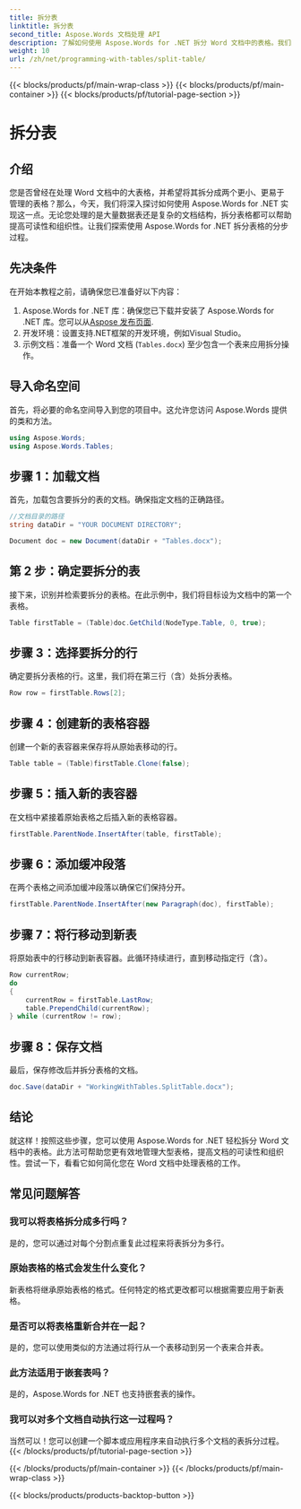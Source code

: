 ```yaml
---
title: 拆分表
linktitle: 拆分表
second_title: Aspose.Words 文档处理 API
description: 了解如何使用 Aspose.Words for .NET 拆分 Word 文档中的表格。我们的分步指南使表格管理变得简单而高效。
weight: 10
url: /zh/net/programming-with-tables/split-table/
---
```


{{< blocks/products/pf/main-wrap-class >}}
{{< blocks/products/pf/main-container >}}
{{< blocks/products/pf/tutorial-page-section >}}

# 拆分表

## 介绍

您是否曾经在处理 Word 文档中的大表格，并希望将其拆分成两个更小、更易于管理的表格？那么，今天，我们将深入探讨如何使用 Aspose.Words for .NET 实现这一点。无论您处理的是大量数据表还是复杂的文档结构，拆分表格都可以帮助提高可读性和组织性。让我们探索使用 Aspose.Words for .NET 拆分表格的分步过程。

## 先决条件

在开始本教程之前，请确保您已准备好以下内容：

1.  Aspose.Words for .NET 库：确保您已下载并安装了 Aspose.Words for .NET 库。您可以从[Aspose 发布页面](https://releases.aspose.com/words/net/).
2. 开发环境：设置支持.NET框架的开发环境，例如Visual Studio。
3. 示例文档：准备一个 Word 文档 (`Tables.docx`) 至少包含一个表来应用拆分操作。

## 导入命名空间

首先，将必要的命名空间导入到您的项目中。这允许您访问 Aspose.Words 提供的类和方法。

```csharp
using Aspose.Words;
using Aspose.Words.Tables;
```

## 步骤 1：加载文档

首先，加载包含要拆分的表的文档。确保指定文档的正确路径。

```csharp
//文档目录的路径
string dataDir = "YOUR DOCUMENT DIRECTORY";

Document doc = new Document(dataDir + "Tables.docx");
```

## 第 2 步：确定要拆分的表

接下来，识别并检索要拆分的表格。在此示例中，我们将目标设为文档中的第一个表格。

```csharp
Table firstTable = (Table)doc.GetChild(NodeType.Table, 0, true);
```

## 步骤 3：选择要拆分的行

确定要拆分表格的行。这里，我们将在第三行（含）处拆分表格。

```csharp
Row row = firstTable.Rows[2];
```

## 步骤 4：创建新的表格容器

创建一个新的表容器来保存将从原始表移动的行。

```csharp
Table table = (Table)firstTable.Clone(false);
```

## 步骤 5：插入新的表容器

在文档中紧接着原始表格之后插入新的表格容器。

```csharp
firstTable.ParentNode.InsertAfter(table, firstTable);
```

## 步骤 6：添加缓冲段落

在两个表格之间添加缓冲段落以确保它们保持分开。

```csharp
firstTable.ParentNode.InsertAfter(new Paragraph(doc), firstTable);
```

## 步骤 7：将行移动到新表

将原始表中的行移动到新表容器。此循环持续进行，直到移动指定行（含）。

```csharp
Row currentRow;
do
{
    currentRow = firstTable.LastRow;
    table.PrependChild(currentRow);
} while (currentRow != row);
```

## 步骤 8：保存文档

最后，保存修改后并拆分表格的文档。

```csharp
doc.Save(dataDir + "WorkingWithTables.SplitTable.docx");
```

## 结论

就这样！按照这些步骤，您可以使用 Aspose.Words for .NET 轻松拆分 Word 文档中的表格。此方法可帮助您更有效地管理大型表格，提高文档的可读性和组织性。尝试一下，看看它如何简化您在 Word 文档中处理表格的工作。

## 常见问题解答

### 我可以将表格拆分成多行吗？
是的，您可以通过对每个分割点重复此过程来将表拆分为多行。

### 原始表格的格式会发生什么变化？
新表格将继承原始表格的格式。任何特定的格式更改都可以根据需要应用于新表格。

### 是否可以将表格重新合并在一起？
是的，您可以使用类似的方法通过将行从一个表移动到另一个表来合并表。

### 此方法适用于嵌套表吗？
是的，Aspose.Words for .NET 也支持嵌套表的操作。

### 我可以对多个文档自动执行这一过程吗？
当然可以！您可以创建一个脚本或应用程序来自动执行多个文档的表拆分过程。
{{< /blocks/products/pf/tutorial-page-section >}}

{{< /blocks/products/pf/main-container >}}
{{< /blocks/products/pf/main-wrap-class >}}

{{< blocks/products/products-backtop-button >}}
